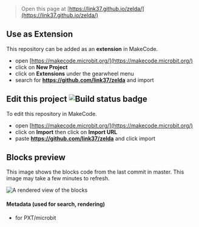 
> Open this page at [https://link37.github.io/zelda/](https://link37.github.io/zelda/)

## Use as Extension

This repository can be added as an **extension** in MakeCode.

* open [https://makecode.microbit.org/](https://makecode.microbit.org/)
* click on **New Project**
* click on **Extensions** under the gearwheel menu
* search for **https://github.com/link37/zelda** and import

## Edit this project ![Build status badge](https://github.com/link37/zelda/workflows/MakeCode/badge.svg)

To edit this repository in MakeCode.

* open [https://makecode.microbit.org/](https://makecode.microbit.org/)
* click on **Import** then click on **Import URL**
* paste **https://github.com/link37/zelda** and click import

## Blocks preview

This image shows the blocks code from the last commit in master.
This image may take a few minutes to refresh.

![A rendered view of the blocks](https://github.com/link37/zelda/raw/master/.github/makecode/blocks.png)

#### Metadata (used for search, rendering)

* for PXT/microbit
<script src="https://makecode.com/gh-pages-embed.js"></script><script>makeCodeRender("{{ site.makecode.home_url }}", "{{ site.github.owner_name }}/{{ site.github.repository_name }}");</script>

